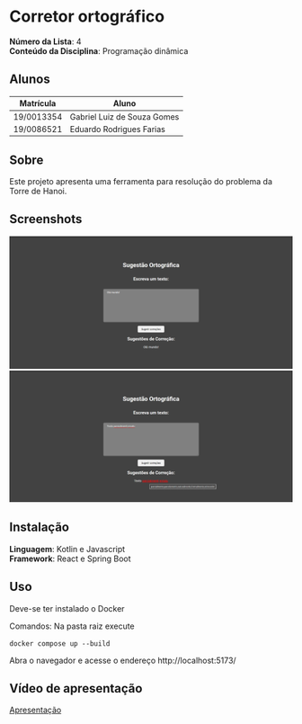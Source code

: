 # Corretor ortográfico

**Número da Lista**: 4<br>
**Conteúdo da Disciplina**: Programação dinâmica<br>

## Alunos

| Matrícula  | Aluno                       |
| ---------- | --------------------------- |
| 19/0013354 | Gabriel Luiz de Souza Gomes |
| 19/0086521 | Eduardo Rodrigues Farias    |

## Sobre

Este projeto apresenta uma ferramenta para resolução do problema da Torre de Hanoi.

## Screenshots

![image](./assets/1.png)
![image](./assets/2.png)

## Instalação

**Linguagem**: Kotlin e Javascript<br>
**Framework**: React e Spring Boot<br>

## Uso

Deve-se ter instalado o Docker

Comandos:
Na pasta raiz execute

```
docker compose up --build
```

Abra o navegador e acesse o endereço http://localhost:5173/

## Vídeo de apresentação

[Apresentação](https://youtu.be/F5HLoi3aXVk)
